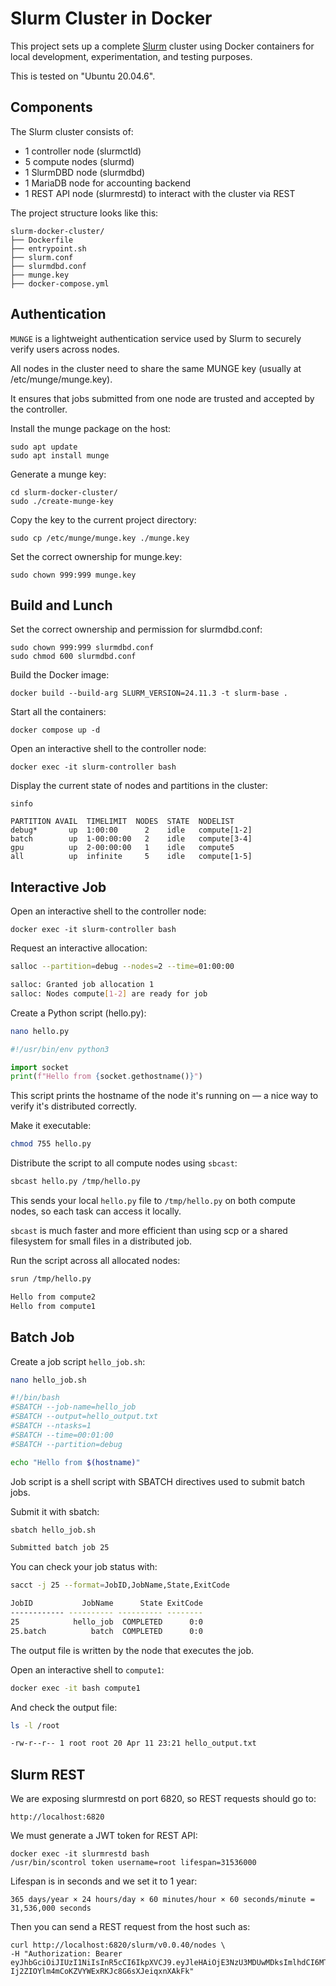 # Slurm Cluster in Docker

This project sets up a complete [Slurm](https://slurm.schedmd.com/) cluster using Docker containers for local development, experimentation, and testing purposes.

This is tested on "Ubuntu 20.04.6".

## Components

The Slurm cluster consists of:

- 1 controller node (slurmctld)
- 5 compute nodes (slurmd)
- 1 SlurmDBD node (slurmdbd)
- 1 MariaDB node for accounting backend
- 1 REST API node (slurmrestd) to interact with the cluster via REST

The project structure looks like this:

    slurm-docker-cluster/
    ├── Dockerfile
    ├── entrypoint.sh
    ├── slurm.conf
    ├── slurmdbd.conf
    ├── munge.key
    ├── docker-compose.yml

## Authentication

`MUNGE` is a lightweight authentication service used by Slurm to securely verify users across nodes.

All nodes in the cluster need to share the same MUNGE key (usually at /etc/munge/munge.key).

It ensures that jobs submitted from one node are trusted and accepted by the controller.

Install the munge package on the host:

    sudo apt update
    sudo apt install munge

Generate a munge key:

    cd slurm-docker-cluster/
    sudo ./create-munge-key

Copy the key to the current project directory:

    sudo cp /etc/munge/munge.key ./munge.key

Set the correct ownership for munge.key:

    sudo chown 999:999 munge.key

## Build and Lunch

Set the correct ownership and permission for slurmdbd.conf:

    sudo chown 999:999 slurmdbd.conf
    sudo chmod 600 slurmdbd.conf

Build the Docker image:

    docker build --build-arg SLURM_VERSION=24.11.3 -t slurm-base .

Start all the containers:

    docker compose up -d

Open an interactive shell to the controller node:

    docker exec -it slurm-controller bash

Display the current state of nodes and partitions in the cluster:

    sinfo

    PARTITION AVAIL  TIMELIMIT  NODES  STATE  NODELIST
    debug*       up  1:00:00      2    idle   compute[1-2]
    batch        up  1-00:00:00   2    idle   compute[3-4]
    gpu          up  2-00:00:00   1    idle   compute5
    all          up  infinite     5    idle   compute[1-5]

## Interactive Job

Open an interactive shell to the controller node:

    docker exec -it slurm-controller bash

Request an interactive allocation:

```bash
salloc --partition=debug --nodes=2 --time=01:00:00

salloc: Granted job allocation 1
salloc: Nodes compute[1-2] are ready for job
```

Create a Python script (hello.py):

```bash
nano hello.py
```

```python
#!/usr/bin/env python3

import socket
print(f"Hello from {socket.gethostname()}")
```

This script prints the hostname of the node it's running on — a nice way to verify it's distributed correctly.

Make it executable:

```bash
chmod 755 hello.py
```

Distribute the script to all compute nodes using `sbcast`:

```bash
sbcast hello.py /tmp/hello.py
```

This sends your local `hello.py` file to `/tmp/hello.py` on both compute nodes, so each task can access it locally.

`sbcast` is much faster and more efficient than using scp or a shared filesystem for small files in a distributed job.

Run the script across all allocated nodes:

```bash
srun /tmp/hello.py

Hello from compute2
Hello from compute1
```

## Batch Job

Create a job script `hello_job.sh`:

```bash
nano hello_job.sh
```

```bash
#!/bin/bash
#SBATCH --job-name=hello_job
#SBATCH --output=hello_output.txt
#SBATCH --ntasks=1
#SBATCH --time=00:01:00
#SBATCH --partition=debug

echo "Hello from $(hostname)"
```

Job script is a shell script with SBATCH directives used to submit batch jobs.

Submit it with sbatch:

```bash
sbatch hello_job.sh

Submitted batch job 25
```

You can check your job status with:

```bash
sacct -j 25 --format=JobID,JobName,State,ExitCode

JobID           JobName      State ExitCode 
------------ ---------- ---------- -------- 
25            hello_job  COMPLETED      0:0 
25.batch          batch  COMPLETED      0:0
```

The output file is written by the node that executes the job.

Open an interactive shell to `compute1`:

```bash
docker exec -it bash compute1
```

And check the output file:

```bash
ls -l /root

-rw-r--r-- 1 root root 20 Apr 11 23:21 hello_output.txt
```

## Slurm REST

We are exposing slurmrestd on port 6820, so REST requests should go to:

    http://localhost:6820

We must generate a JWT token for REST API:

    docker exec -it slurmrestd bash
    /usr/bin/scontrol token username=root lifespan=31536000

Lifespan is in seconds and we set it to 1 year:

    365 days/year × 24 hours/day × 60 minutes/hour × 60 seconds/minute = 31,536,000 seconds

Then you can send a REST request from the host such as:

    curl http://localhost:6820/slurm/v0.0.40/nodes \
    -H "Authorization: Bearer eyJhbGciOiJIUzI1NiIsInR5cCI6IkpXVCJ9.eyJleHAiOjE3NzU3MDUwMDksImlhdCI6MTc0NDE2OTAwOSwic3VuIjoicm9vdCJ9.gI-Ij2ZIOYlm4mCoKZVYWExRKJc8G6sXJeiqxnXAkFk"
